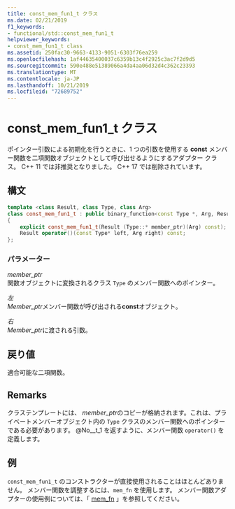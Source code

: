 ```yaml
---
title: const_mem_fun1_t クラス
ms.date: 02/21/2019
f1_keywords:
- functional/std::const_mem_fun1_t
helpviewer_keywords:
- const_mem_fun1_t class
ms.assetid: 250fac30-9663-4133-9051-6303f76ea259
ms.openlocfilehash: 1af44635400037c6359b13c4f2925c3ac7f2d9d5
ms.sourcegitcommit: 590e488e51389066a4da4aa06d32d4c362c23393
ms.translationtype: MT
ms.contentlocale: ja-JP
ms.lasthandoff: 10/21/2019
ms.locfileid: "72689752"
---
```

# <a name="const_mem_fun1_t-class"></a>const_mem_fun1_t クラス

ポインター引数による初期化を行うときに、1 つの引数を使用する **const** メンバー関数を二項関数オブジェクトとして呼び出せるようにするアダプター クラス。 C++ 11 では非推奨となりました。 C++ 17 では削除されています。

## <a name="syntax"></a>構文

```cpp
template <class Result, class Type, class Arg>
class const_mem_fun1_t : public binary_function<const Type *, Arg, Result>
{
    explicit const_mem_fun1_t(Result (Type::* member_ptr)(Arg) const);
    Result operator()(const Type* left, Arg right) const;
};
```

### <a name="parameters"></a>パラメーター

*member_ptr* \
関数オブジェクトに変換されるクラス `Type` のメンバー関数へのポインター。

*左*\
*Member_ptr*メンバー関数が呼び出される**const**オブジェクト。

*右*\
*Member_ptr*に渡される引数。

## <a name="return-value"></a>戻り値

適合可能な二項関数。

## <a name="remarks"></a>Remarks

クラステンプレートには、 *member_ptr*のコピーが格納されます。これは、プライベートメンバーオブジェクト内の `Type` クラスのメンバー関数へのポインターである必要があります。 @No__t_1 を返すように、メンバー関数 `operator()` を定義します。

## <a name="example"></a>例

`const_mem_fun1_t` のコンストラクターが直接使用されることはほとんどありません。 メンバー関数を調整するには、`mem_fn` を使用します。 メンバー関数アダプターの使用例については、「 [mem_fn](../standard-library/functional-functions.md#mem_fn) 」を参照してください。
